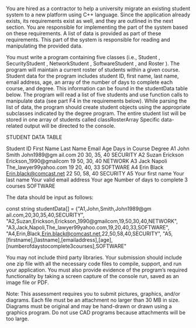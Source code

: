 You are hired as a contractor to help a university migrate an existing student system to a new platform using C++ language. Since the application already exists, its requirements exist as well, and they are outlined in the next section. You are responsible for implementing the part of the system based on these requirements. A list of data is provided as part of these requirements. This part of the system is responsible for reading and manipulating the provided data.



You must write a program containing five classes (i.e.,  Student , SecurityStudent , NetworkStudent , SoftwareStudent , and  Roster ). The program will maintain a current roster of students within a given course. Student data for the program includes student ID, first name, last name, email address, age, an array of the number of days to complete each course, and degree. This information can be found in the studentData table below. The program will read a list of five students and use function calls to manipulate data (see part F4 in the requirements below). While parsing the list of data, the program should create student objects using the appropriate subclasses indicated by the degree program. The entire student list will be stored in one array of students called  classRosterArray Specific data-related output will be directed to the console. 



STUDENT DATA TABLE

Student ID	First Name	Last Name	Email	Age	Days in Course	Degree
A1	John	Smith	John1989@gm ail.com	20	30, 35, 40 	SECURITY
A2	Suzan	Erickson	Erickson_1990@gmailcom	19	50, 30, 40 	NETWORK
A3	Jack	Napoli	The_lawyer99yahoo.com	19	20, 40, 33 	SOFTWARE
A4	Erin	Black	Erin.black@comcast.net	22	50, 58, 40 	SECURITY
A5	Your first name	Your last name	Your valid email address	Your age	Number of days to complete 3 courses	SOFTWARE

The data should be input as follows:

const string studentData[] =
 {"A1,John,Smith,John1989@gm ail.com,20,30,35,40,SECURITY",
 "A2,Suzan,Erickson,Erickson_1990@gmailcom,19,50,30,40,NETWORK",
 "A3,Jack,Napoli,The_lawyer99yahoo.com,19,20,40,33,SOFTWARE",
 "A4,Erin,Black,Erin.black@comcast.net,22,50,58,40,SECURITY",
 "A5,[firstname],[lastname],[emailaddress],[age],
 [numberofdaystocomplete3courses],SOFTWARE"

You may not include third party libraries. Your submission should include one zip file with all the necessary code files to compile, support, and run your application. You must also provide evidence of the program’s required functionality by taking a screen capture of the console run, saved as an image file or PDF.

Note: This assessment requires you to submit pictures, graphics, and/or diagrams. Each file must be an attachment no larger than 30 MB in size. Diagrams must be original and may be hand-drawn or drawn using a graphics program. Do not use CAD programs because attachments will be too large.